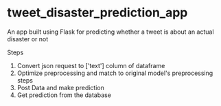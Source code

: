 # tweet_disaster_prediction_app
An app built using Flask for predicting whether a tweet is about an actual disaster or not

Steps
1. Convert json request to ['text'] column of dataframe
2. Optimize preprocessing and match to original model's preprocessing steps
3. Post Data and make prediction
4. Get prediction from the database
